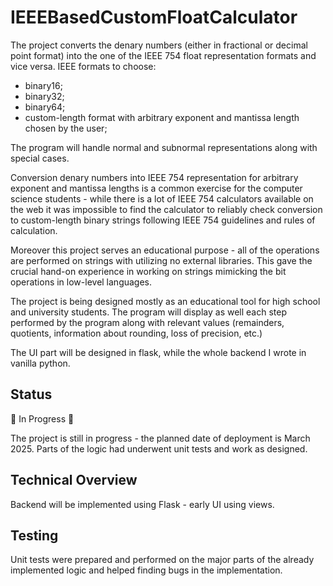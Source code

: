 # IEEEBasedCustomFloatCalculator

The project converts the denary numbers (either in fractional or decimal point format)
into the one of the IEEE 754 float representation formats and vice versa. IEEE formats to choose:
- binary16;
- binary32;
- binary64;
- custom-length format with arbitrary exponent and mantissa length chosen by the user;

The program will handle normal and subnormal representations along with special cases.

Conversion denary numbers into IEEE 754 representation for arbitrary exponent and mantissa lengths is a common exercise for the computer science students - while
there is a lot of IEEE 754 calculators available on the web it was impossible to find the calculator to reliably check
conversion to custom-length binary strings following IEEE 754 guidelines and rules of calculation.

Moreover this project serves an educational purpose - all of the operations are performed on strings with utilizing no external libraries.
This gave the crucial hand-on experience in working on strings mimicking the bit operations in low-level languages.

The project is being designed mostly as an educational tool for high school and university students. The program will display as well each step performed by the program
along with relevant values (remainders, quotients, information about rounding, loss of precision, etc.)

The UI part will be designed in flask, while the whole backend I wrote in vanilla python.

## Status

🚧 In Progress 🚧

The project is still in progress - the planned date of deployment is March 2025. Parts of the logic had underwent
unit tests and work as designed.

## Technical Overview

Backend will be implemented using Flask - early UI using views.

## Testing

Unit tests were prepared and performed on the major parts of the already implemented logic and helped finding bugs
in the implementation.
